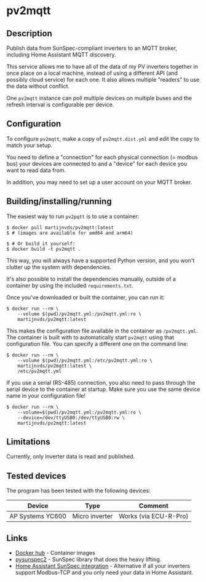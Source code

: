 # pv2mqtt 

## Description

Publish data from SunSpec-compliant inverters to an MQTT broker, including
Home Assistant MQTT discovery.

This service allows me to have all of the data of my PV inverters together in
once place on a local machine, instead of using a different API (and possibly
cloud service) for each one. It also allows multiple "readers" to use the data
without conflict.

One `pv2mqtt` instance can poll multiple devices on multiple buses and the
refresh interval is configurable per device.

## Configuration

To configure `pv2mqtt`, make a copy of `pv2mqtt.dist.yml` and edit the copy
to match your setup.

You need to define a "connection" for each physical connection (= modbus bus)
your devices are connected to and a "device" for each device you want to read
data from.

In addition, you may need to set up a user account on your MQTT broker.

## Building/installing/running

The easiest way to run `pv2pqtt` is to use a container:

```shell
$ docker pull martijnvds/pv2mqtt:latest
$ # (images are available for amd64 and arm64)

$ # Or build it yourself:
$ docker build -t pv2mqtt .
```

This way, you will always have a supported Python version, and you won't clutter
up the system with dependencies.

It's also possible to install the dependencies manually, outside of a container
by using the included  `requirements.txt`.

Once you've downloaded or built the container, you can run it:

```shell
$ docker run --rm \
    --volume $(pwd)/pv2mqtt.yml:/pv2mqtt.yml:ro \
    martijnvds/pv2mqtt:latest
```

This makes the configuration file available in the container as `/pv2mqtt.yml`.
The container is built with to automatically start `pv2mqtt` using that
configuration file. You can specify a different one on the command line:

```shell
$ docker run --rm \
    --volume $(pwd)/pv2mqtt.yml:/etc/pv2mqtt.yml:ro \
    martijnvds/pv2mqtt:latest \
    /etc/pv2mqtt.yml
```

If you use a serial (RS-485) connection, you also need to pass through the
serial device to the container at startup. Make sure you use the same device
name in your configuration file!

```shell
$ docker run --rm \
    --volume=$(pwd)/pv2mqtt.yml:/pv2mqtt.yml:ro \
    --device=/dev/ttyUSB0:/dev/ttyUSB0:rw \
    martijnvds/pv2mqtt:latest
```

## Limitations

Currently, only inverter data is read and published.

## Tested devices

The program has been tested with the following devices:

| Device | Type | Comment |
|-|-|-|
| AP Systems YC600 | Micro inverter | Works (via ECU-R-Pro) |

## Links

* [Docker hub](https://hub.docker.com/r/martijnvds/pv2mqtt) - Container images
* [pysunspec2](https://github.com/sunspec/pysunspec2) - SunSpec library that does the heavy lifting.
* [Home Assistant SunSpec integration](https://github.com/CJNE/ha-sunspec) - Alternative if all your inverters support Modbus-TCP and you only need your data in Home Assistant.